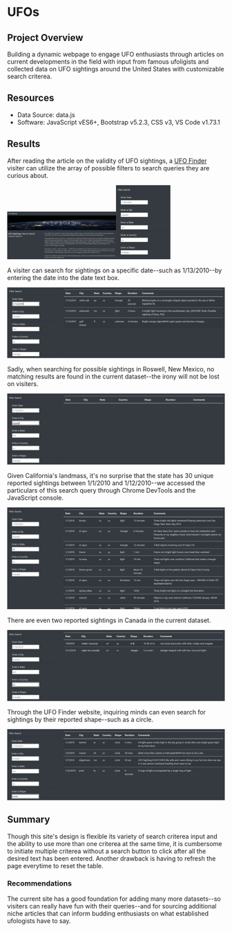 # UFOs
## Project Overview
Building a dynamic webpage to engage UFO enthusiasts through articles on current developments in the field with input from famous ufoligists and collected data on UFO sightings around the United States with customizable search criterea.

## Resources
 - Data Source: data.js
 - Software: JavaScript vES6+, Bootstrap v5.2.3, CSS v3, VS Code v1.73.1

## Results
After reading the article on the validity of UFO sightings, a [UFO Finder](https://jay-ni13.github.io/UFOs/index.html) visiter can utilize the array of possible filters to search queries they are curious about.

<img src="https://github.com/Jay-ni13/UFOs/blob/main/static/images/ufo_article.png" width=50%><img src="https://github.com/Jay-ni13/UFOs/blob/main/static/images/filter_table.png" width=25%>

A visiter can search for sightings on a specific date--such as 1/13/2010--by entering the date into the date text box.

![Date Search](https://github.com/Jay-ni13/UFOs/blob/main/static/images/date_search.png)

Sadly, when searching for possible sightings in Roswell, New Mexico, no matching results are found in the current dataset--the irony will not be lost on visiters.

![City Search](https://github.com/Jay-ni13/UFOs/blob/main/static/images/city_search.png)

Given California's landmass, it's no surprise that the state has 30 unique reported sightings between 1/1/2010 and 1/12/2010--we accessed the particulars of this search query through Chrome DevTools and the JavaScript console.

![State Search](https://github.com/Jay-ni13/UFOs/blob/main/static/images/state_search.png)

There are even two reported sightings in Canada in the current dataset.

![Country Search](https://github.com/Jay-ni13/UFOs/blob/main/static/images/country_search.png)

Through the UFO Finder website, inquiring minds can even search for sightings by their reported shape--such as a circle.

![Shape Search](https://github.com/Jay-ni13/UFOs/blob/main/static/images/shape_search.png)


## Summary
Though this site's design is flexible its variety of search criterea input and the ability to use more than one criterea at the same time, it is cumbersome to initiate multiple criterea without a search button to click after all the desired text has been entered. Another drawback is having to refresh the page everytime to reset the table.
### Recommendations
The current site has a good foundation for adding many more datasets--so visiters can really have fun with their queries--and for sourcing additional niche articles that can inform budding enthusiasts on what established ufologists have to say.
